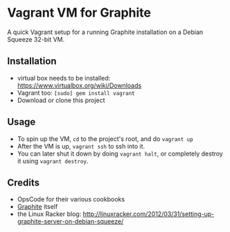 Vagrant VM for Graphite
=======================
A quick Vagrant setup for a running Graphite installation on a Debian Squeeze 32-bit VM.

Installation
------------------------------------------
- virtual box needs to be installed: https://www.virtualbox.org/wiki/Downloads
- Vagrant too: `[sudo] gem install vagrant`
- Download or clone this project

Usage
--------------------------------------------------------
- To spin up the VM, `cd` to the project's root, and do `vagrant up`
- After the VM is up, `vagrant ssh` to ssh into it.
- You can later shut it down by doing `vagrant halt`, or completely destroy it using `vagrant destroy`.

Credits
------------------
- OpsCode for their various cookbooks
- [Graphite](http://graphite.wikidot.com/) itself
- the Linux Racker blog: http://linuxracker.com/2012/03/31/setting-up-graphite-server-on-debian-squeeze/
